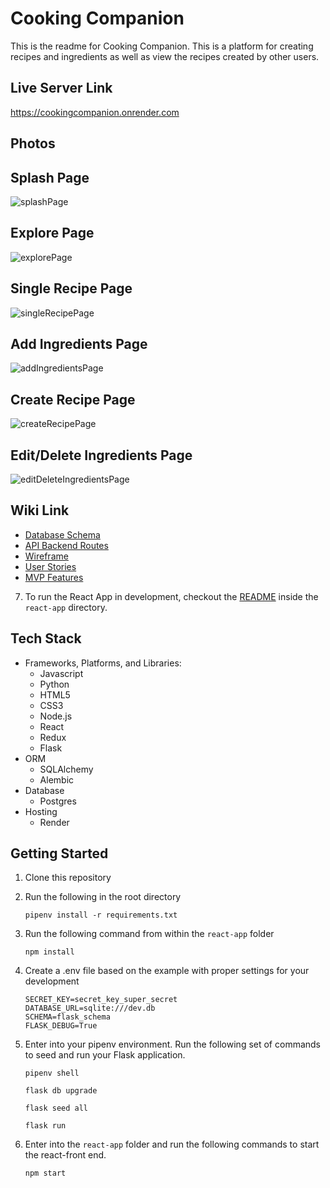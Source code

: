 # Cooking Companion

This is the readme for Cooking Companion. This is a platform for creating recipes and ingredients as well as view the recipes created by other users. 

## Live Server Link

https://cookingcompanion.onrender.com

## Photos

## Splash Page
![splashPage](https://user-images.githubusercontent.com/108918692/222290209-5f264382-2f35-43b5-bf24-63a422a0e262.png)

## Explore Page
![explorePage](https://user-images.githubusercontent.com/108918692/222290162-e6b5c21c-38bd-40ad-9af4-60f072c22fd5.png)

## Single Recipe Page
![singleRecipePage](https://user-images.githubusercontent.com/108918692/222290187-3aa6c624-2d00-4cf9-81cd-26e9b48ebc88.png)

## Add Ingredients Page
![addIngredientsPage](https://user-images.githubusercontent.com/108918692/222290115-2309ca39-d6a3-4d1a-8c5e-3d52c4a23acd.png)

## Create Recipe Page
![createRecipePage](https://user-images.githubusercontent.com/108918692/222290119-10784b69-8b42-4273-9dab-2967b92a5c28.png)

## Edit/Delete Ingredients Page
![editDeleteIngredientsPage](https://user-images.githubusercontent.com/108918692/222290135-e3e49cc0-edb6-420c-b9f0-406dfe9be63e.png)



## Wiki Link

* [Database Schema](https://github.com/jlin231/CookingCompanion/wiki/Database-Schema#backend-routes)
* [API Backend Routes](https://github.com/jlin231/CookingCompanion/wiki/Database-Schema#backend-routes)
* [Wireframe](https://github.com/jlin231/CookingCompanion/wiki/Wireframe)
* [User Stories](https://github.com/jlin231/CookingCompanion/wiki/User-Stories)
* [MVP Features](https://github.com/jlin231/CookingCompanion/wiki/MVP-Features)


7. To run the React App in development, checkout the [README](./react-app/README.md) inside the `react-app` directory.

## Tech Stack

* Frameworks, Platforms, and Libraries:
   * Javascript
   * Python
   * HTML5
   * CSS3
   * Node.js
   * React
   * Redux
   * Flask
* ORM
   * SQLAlchemy
   * Alembic
* Database
   * Postgres
* Hosting
   * Render

## Getting Started

1. Clone this repository

2. Run the following in the root directory

   ```pipenv install -r requirements.txt```

3. Run the following command from within the ```react-app``` folder

   ```npm install```

4. Create a .env file based on the example with proper settings for your development

   ```
   SECRET_KEY=secret_key_super_secret
   DATABASE_URL=sqlite:///dev.db
   SCHEMA=flask_schema
   FLASK_DEBUG=True
   ```

5. Enter into your pipenv environment. Run the following set of commands to seed and run your Flask application. 

   ```
   pipenv shell
   ```

   ```
   flask db upgrade
   ```

   ```
   flask seed all
   ```

   ```
   flask run
   ```

6. Enter into the ```react-app``` folder and run the following commands to start the react-front end. 

   ```
   npm start
   ```

[Render.com]: https://render.com/
[Dashboard]: https://dashboard.render.com/

